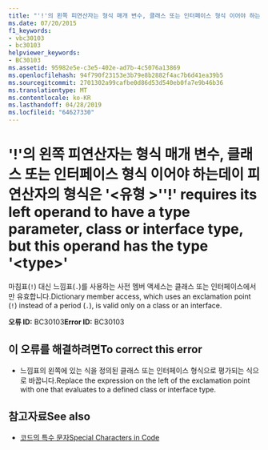 ```yaml
---
title: "'!'의 왼쪽 피연산자는 형식 매개 변수, 클래스 또는 인터페이스 형식 이어야 하는데이 피연산자의 형식은 '<type>'"
ms.date: 07/20/2015
f1_keywords:
- vbc30103
- bc30103
helpviewer_keywords:
- BC30103
ms.assetid: 95982e5e-c3e5-402e-ad7b-4c5076a13869
ms.openlocfilehash: 94f790f23153e3b79e8b2882f4ac7b6d41ea39b5
ms.sourcegitcommit: 2701302a99cafbe0d86d53d540eb0fa7e9b46b36
ms.translationtype: MT
ms.contentlocale: ko-KR
ms.lasthandoff: 04/28/2019
ms.locfileid: "64627330"
---
```

# <a name="-requires-its-left-operand-to-have-a-type-parameter-class-or-interface-type-but-this-operand-has-the-type-type"></a><span data-ttu-id="d1949-102">'!'의 왼쪽 피연산자는 형식 매개 변수, 클래스 또는 인터페이스 형식 이어야 하는데이 피연산자의 형식은 '\<유형 >'</span><span class="sxs-lookup"><span data-stu-id="d1949-102">'!' requires its left operand to have a type parameter, class or interface type, but this operand has the type '\<type>'</span></span>
<span data-ttu-id="d1949-103">마침표(`!`) 대신 느낌표(`.`)를 사용하는 사전 멤버 액세스는 클래스 또는 인터페이스에서만 유효합니다.</span><span class="sxs-lookup"><span data-stu-id="d1949-103">Dictionary member access, which uses an exclamation point (`!`) instead of a period (`.`), is valid only on a class or an interface.</span></span>  
  
 <span data-ttu-id="d1949-104">**오류 ID:** BC30103</span><span class="sxs-lookup"><span data-stu-id="d1949-104">**Error ID:** BC30103</span></span>  
  
## <a name="to-correct-this-error"></a><span data-ttu-id="d1949-105">이 오류를 해결하려면</span><span class="sxs-lookup"><span data-stu-id="d1949-105">To correct this error</span></span>  
  
- <span data-ttu-id="d1949-106">느낌표의 왼쪽에 있는 식을 정의된 클래스 또는 인터페이스 형식으로 평가되는 식으로 바꿉니다.</span><span class="sxs-lookup"><span data-stu-id="d1949-106">Replace the expression on the left of the exclamation point with one that evaluates to a defined class or interface type.</span></span>  
  
## <a name="see-also"></a><span data-ttu-id="d1949-107">참고자료</span><span class="sxs-lookup"><span data-stu-id="d1949-107">See also</span></span>

- [<span data-ttu-id="d1949-108">코드의 특수 문자</span><span class="sxs-lookup"><span data-stu-id="d1949-108">Special Characters in Code</span></span>](../../visual-basic/programming-guide/program-structure/special-characters-in-code.md)
